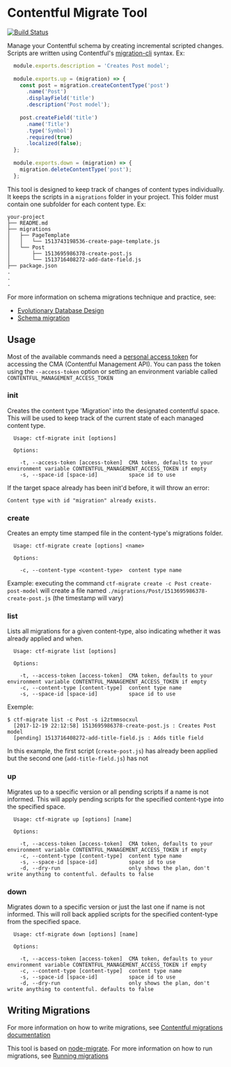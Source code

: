 # Contentful Migrate Tool

[![Build Status](https://travis-ci.org/deluan/contentful-migrate.svg?branch=master)](https://travis-ci.org/deluan/contentful-migrate)

Manage your Contentful schema by creating incremental scripted changes. Scripts are written 
using Contentful's [migration-cli](https://github.com/contentful/migration-cli) syntax. Ex:

```javascript 1.6
  module.exports.description = 'Creates Post model';
  
  module.exports.up = (migration) => {
    const post = migration.createContentType('post')
      .name('Post')
      .displayField('title')
      .description('Post model');
  
    post.createField('title')
      .name('Title')
      .type('Symbol')
      .required(true)
      .localized(false);
  };
  
  module.exports.down = (migration) => {
    migration.deleteContentType('post');
  };
```

This tool is designed to keep track of changes of content types individually. It keeps the 
scripts in a `migrations` folder in your project. This folder must contain one subfolder for each 
content type. Ex:

```
your-project
├── README.md
├── migrations
│   ├── PageTemplate
│   │   └── 1513743198536-create-page-template.js
│   └── Post
│       ├── 1513695986378-create-post.js
│       └── 1513716408272-add-date-field.js
├── package.json
.
.
.

``` 

For more information on schema migrations technique and practice, see:
* [Evolutionary Database Design](https://martinfowler.com/articles/evodb.html#AllDatabaseChangesAreMigrations)
* [Schema migration](https://en.wikipedia.org/wiki/Schema_migration)

## Usage

Most of the available commands need a 
[personal access token](https://www.contentful.com/developers/docs/references/authentication/) 
for accessing the CMA (Contentful Management API). You can pass the token using the `--access-token`
option or setting an environment variable called `CONTENTFUL_MANAGEMENT_ACCESS_TOKEN`

### init

Creates the content type 'Migration' into the designated contentful space. This will be
used to keep track of the current state of each managed content type.

```
  Usage: ctf-migrate init [options]
  
  Options:
  
    -t, --access-token [access-token]  CMA token, defaults to your environment variable CONTENTFUL_MANAGEMENT_ACCESS_TOKEN if empty
    -s, --space-id [space-id]          space id to use
```

If the target space already has been init'd before, it will throw an error:

`Content type with id "migration" already exists.`

### create

Creates an empty time stamped file in the content-type's migrations folder.

```
  Usage: ctf-migrate create [options] <name>
  
  Options:
  
    -c, --content-type <content-type>  content type name
```

Example: executing the command `ctf-migrate create -c Post create-post-model` will create 
a file named `./migrations/Post/1513695986378-create-post.js` (the timestamp will vary)

### list

Lists all migrations for a given content-type, also indicating whether it was already 
applied and when.

```
  Usage: ctf-migrate list [options]
  
  Options:
  
    -t, --access-token [access-token]  CMA token, defaults to your environment variable CONTENTFUL_MANAGEMENT_ACCESS_TOKEN if empty
    -c, --content-type [content-type]  content type name
    -s, --space-id [space-id]          space id to use
```

Exemple: 
```
$ ctf-migrate list -c Post -s i2ztmmsocxul
  [2017-12-19 22:12:58] 1513695986378-create-post.js : Creates Post model
  [pending] 1513716408272-add-title-field.js : Adds title field
```
In this example, the first script (`create-post.js`) has already been applied but the 
second one (`add-title-field.js`) has not 

### up

Migrates up to a specific version or all pending scripts if a name is not informed. This will apply pending scripts for 
the specified content-type into the specified space. 

```
  Usage: ctf-migrate up [options] [name]

  Options:

    -t, --access-token [access-token]  CMA token, defaults to your environment variable CONTENTFUL_MANAGEMENT_ACCESS_TOKEN if empty
    -c, --content-type [content-type]  content type name
    -s, --space-id [space-id]          space id to use
    -d, --dry-run                      only shows the plan, don't write anything to contentful. defaults to false
```

### down

Migrates down to a specific version or just the last one if name is not informed. This will roll back applied scripts 
for the specified content-type from the specified space. 

```
  Usage: ctf-migrate down [options] [name]

  Options:

    -t, --access-token [access-token]  CMA token, defaults to your environment variable CONTENTFUL_MANAGEMENT_ACCESS_TOKEN if empty
    -c, --content-type [content-type]  content type name
    -s, --space-id [space-id]          space id to use
    -d, --dry-run                      only shows the plan, don't write anything to contentful. defaults to false
```

## Writing Migrations

For more information on how to write migrations, see 
[Contentful migrations documentation](https://github.com/contentful/migration-cli#reference-documentation)

This tool is based on [node-migrate](https://github.com/tj/node-migrate). For more 
information on how to run migrations, see [Running migrations](https://github.com/tj/node-migrate#running-migrations)

